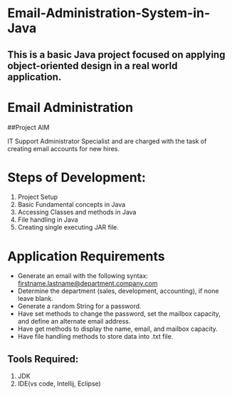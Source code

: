 # Email-Administration-System-in-Java

## This is a basic Java project focused on applying object-oriented design in a real world application.

# Email Administration

##Project AIM

IT Support Administrator Specialist and are charged with the task of creating email accounts for new hires.


# Steps of Development:
1. Project Setup
2. Basic Fundamental concepts in Java
3. Accessing Classes and methods in Java
4. File handling in Java
5. Creating single executing JAR file.


# Application Requirements
- Generate an email with the following syntax: 
  firstname.lastname@department.company.com
- Determine the department (sales, development, accounting), if none leave blank.
- Generate a random String for a password.
- Have set methods to change the password, set the mailbox capacity, and define an alternate email address.
- Have get methods to display the name, email, and mailbox capacity.
- Have file handling methods to store data into .txt file.

## Tools Required:
1. JDK
2. IDE(vs code, Intellij, Eclipse)

